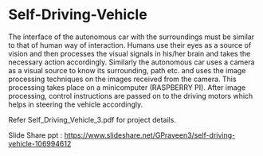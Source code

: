 # Self-Driving-Vehicle
The interface of the autonomous car with the surroundings must be similar to that of human way of interaction. Humans use their eyes as a source of vision and then processes the visual signals in his/her brain and takes the necessary action accordingly. Similarly the autonomous car uses a camera as a visual source to know its surrounding, path etc. and uses the image processing techniques on the images received from the camera. This processing takes place on a minicomputer (RASPBERRY PI). After image processing, control instructions are passed on to the driving motors which helps in steering the vehicle accordingly.


Refer Self_Driving_Vehicle_3.pdf for project details.


Slide Share ppt : https://www.slideshare.net/GPraveen3/self-driving-vehicle-106994612
